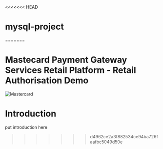 <<<<<<< HEAD
# mysql-project
=======
# Mastecard Payment Gateway Services Retail Platform - Retail Authorisation Demo

![Mastercard](https://brand.mastercard.com/content/dam/mccom/brandcenter/download-artwork/download_web_vrt_53_2x.png "Mastercard")

# Introduction

put introduction here
>>>>>>> d4962ce2a3f882534ce94ba726faafbc5049d50e
